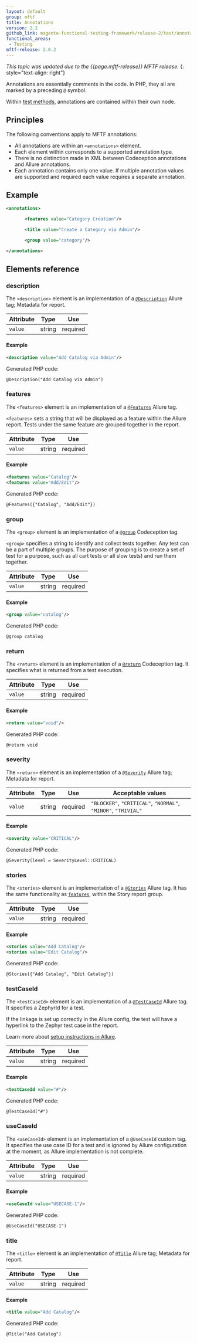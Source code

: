 ```yaml
---
layout: default
group: mftf
title: Annotations
version: 2.2
github_link: magento-functional-testing-framework/release-2/test/annotations.md
functional_areas:
 - Testing
mftf-release: 2.0.2
---
```


_This topic was updated due to the {{page.mftf-release}} MFTF release._
{: style="text-align: right"}

Annotations are essentially comments in the code. In PHP, they all are marked by a preceding `@` symbol.

Within [test methods](../test.html#test-tag), annotations are contained within their own node.

## Principles

The following conventions apply to MFTF annotations:

* All annotations are within an `<annotations>` element.
* Each element within corresponds to a supported annotation type.
* There is no distinction made in XML between Codeception annotations and Allure annotations.
* Each annotation contains only one value.
If multiple annotation values are supported and required each value requires a separate annotation.

## Example

```xml
<annotations>

       <features value="Category Creation"/>

       <title value="Create a Category via Admin"/>

       <group value="category"/>

</annotations>
```

## Elements reference

### description

The `<description>` element is an implementation of a [`@Description`](https://devhub.io/zh/repos/allure-framework-allure-phpunit#extended-test-class-or-test-method-description) Allure tag; Metadata for report.

Attribute|Type|Use
---|---|--
`value`|string|required

#### Example

```xml
<description value="Add Catalog via Admin"/>
```

Generated PHP code:

``` php?start_inline=1
@Description("Add Catalog via Admin")
```

### features

The `<features>` element is an implementation of a [`@Features`](https://devhub.io/zh/repos/allure-framework-allure-phpunit#map-test-classes-and-test-methods-to-features-and-stories) Allure tag.

`<features>` sets a string that will be displayed as a feature within the Allure report. Tests under the same feature are grouped together in the report.

Attribute|Type|Use
---|---|--
`value`|string|required

#### Example

```xml
<features value="Catalog"/>
<features value="Add/Edit"/>
```

Generated PHP code:

``` php?start_inline=1
@Features({"Catalog", "Add/Edit"})
```

### group

The `<group>` element is an implementation of a [`@group`](http://codeception.com/docs/07-AdvancedUsage#Groups) Codeception tag.

`<group>` specifies a string to identify and collect tests together. Any test can be a part of multiple groups. The purpose of grouping is to create a set of test for a purpose, such as all cart tests or all slow tests) and run them together.

Attribute|Type|Use
---|---|--
`value`|string|required

#### Example

```xml
<group value="catalog"/>
```

Generated PHP code:

``` php?start_inline=1
@group catalog
```

### return

The `<return>` element is an implementation of a [`@return`](http://codeception.com/docs/07-AdvancedUsage#Examples) Codeception tag. It specifies what is returned from a test execution.

Attribute|Type|Use
---|---|--
`value`|string|required


#### Example

```xml
<return value="void"/>
```

Generated PHP code:

``` php?start_inline=1
@return void
```

### severity

The `<return>` element is an implementation of a [`@Severity`](https://devhub.io/zh/repos/allure-framework-allure-phpunit#set-test-severity) Allure tag; Metadata for report.

Attribute|Type|Use|Acceptable values
---|---|---|---
`value`|string|required|`"BLOCKER"`, `"CRITICAL"`, `"NORMAL"`, `"MINOR"`, `"TRIVIAL"`

#### Example

```xml
<severity value="CRITICAL"/>
```

Generated PHP code:

``` php?start_inline=1
@Severity(level = SeverityLevel::CRITICAL)
```

### stories

The `<stories>` element is an implementation of a [`@Stories`](https://devhub.io/zh/repos/allure-framework-allure-phpunit#map-test-classes-and-test-methods-to-features-and-stories) Allure tag. It has the same functionality as [`features`](#features), within the Story report group.

Attribute|Type|Use
---|---|--
`value`|string|required

#### Example

```xml
<stories value="Add Catalog"/>
<stories value="Edit Catalog"/>
```

Generated PHP code:

``` php?start_inline=1
@Stories({"Add Catalog", "Edit Catalog"})
```

### testCaseId

The `<testCaseId>` element is an implementation of a [`@TestCaseId`](https://github.com/allure-framework/allure1/wiki/Test-Case-ID) Allure tag. It specifies a ZephyrId for a test.

If the linkage is set up correctly in the Allure config, the test will have a hyperlink to the Zephyr test case in the report.

Learn more about [setup instructions in Allure](https://github.com/allure-framework/allure1/wiki/Test-Case-ID).

Attribute|Type|Use
---|---|--
`value`|string|required

#### Example

```xml
<testCaseId value="#"/>
```

Generated PHP code:

``` php?start_inline=1
@TestCaseId("#")
```

### useCaseId

The `<useCaseId>` element is an implementation of a `@UseCaseId` custom tag. It specifies the use case ID for a test and is ignored by Allure configuration at the moment, as Allure implementation is not complete.

Attribute|Type|Use
---|---|--
`value`|string|required

#### Example

```xml
<useCaseId value="USECASE-1"/>
```
Generated PHP code:

``` php?start_inline=1
@UseCaseId("USECASE-1")
```

### title

The `<title>` element is an implementation of [`@Title`](https://devhub.io/zh/repos/allure-framework-allure-phpunit#human-readable-test-class-or-test-method-title) Allure tag; Metadata for report.

Attribute|Type|Use
---|---|--
`value`|string|required

#### Example

```xml
<title value="Add Catalog"/>
```

Generated PHP code:

``` php?start_inline=1
@Title("Add Catalog")
```
